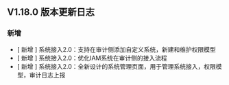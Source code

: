## V1.18.0 版本更新日志

### 新增

- [ 新增 ] 系统接入2.0：支持在审计侧添加自定义系统，新建和维护权限模型
- [ 新增 ] 系统接入2.0：优化IAM系统在审计侧的接入流程
- [ 新增 ] 系统接入2.0：全新设计的系统管理页面，用于管理系统接入，权限模型，审计日志上报
